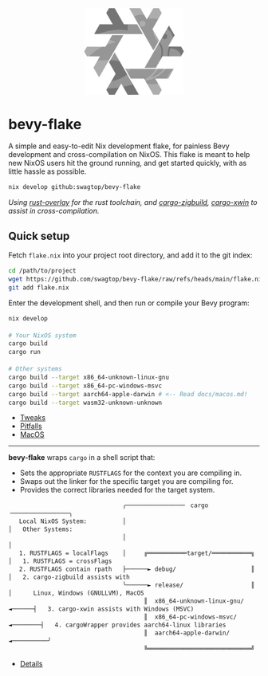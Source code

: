 <div align="center"> <img src="bevy-flake.svg" width="200"/> </div>

# bevy-flake

A simple and easy-to-edit Nix development flake,
for painless Bevy development and cross-compilation on NixOS.
This flake is meant to help new NixOS users hit the ground running,
and get started quickly, with as little hassle as possible.

```sh
nix develop github:swagtop/bevy-flake
```

*Using [rust-overlay][overlay] for the rust toolchain,
and [cargo-zigbuild][zigbuild], [cargo-xwin](xwin) to assist in
cross-compilation.*

[overlay]: https://github.com/oxalica/rust-overlay/
[zigbuild]: https://github.com/rust-cross/cargo-zigbuild
[xwin]: https://github.com/rust-cross/cargo-xwin

## Quick setup

Fetch `flake.nix` into your project root directory, and add it to the git index:

```sh
cd /path/to/project
wget https://github.com/swagtop/bevy-flake/raw/refs/heads/main/flake.nix
git add flake.nix
```

Enter the development shell, and then run or compile your Bevy program:

```sh
nix develop

# Your NixOS system
cargo build
cargo run

# Other systems
cargo build --target x86_64-unknown-linux-gnu
cargo build --target x86_64-pc-windows-msvc
cargo build --target aarch64-apple-darwin # <-- Read docs/macos.md!
cargo build --target wasm32-unknown-unknown
```

- [Tweaks](docs/tweaks.md)
- [Pitfalls](docs/pitfalls.md)
- [MacOS](docs/macos.md)

---

**bevy-flake** wraps `cargo` in a shell script that:
- Sets the appropriate `RUSTFLAGS` for the context you are compiling in.
- Swaps out the linker for the specific target you are compiling for.
- Provides the correct libraries needed for the target system.
```
                                ╭────────────────╴ cargo ╶────────────────╮
   Local NixOS System:          │                                         │   Other Systems:
                                │                                         │   
   1. RUSTFLAGS = localFlags    │     ╔═══════════target/═══════════╗     │   1. RUSTFLAGS = crossFlags
   2. RUSTFLAGS contain rpath   ├──────► debug/                     ║     │   2. cargo-zigbuild assists with
                                ╰──────► release/                   ║     │      Linux, Windows (GNULLVM), MacOS
                                      ║  x86_64-unknown-linux-gnu/ ◄──────┤   3. cargo-xwin assists with Windows (MSVC)
                                      ║  x86_64-pc-windows-msvc/ ◄────────┤   4. cargoWrapper provides aarch64-linux libraries
                                      ║  aarch64-apple-darwin/ ◄──────────╯
                                      ╚═════════════════════════════╝
```

- [Details](docs/details.md)

